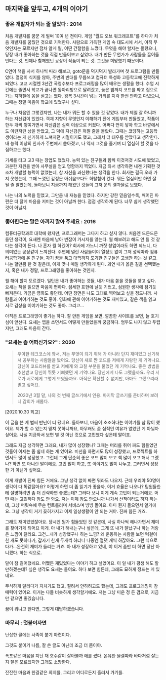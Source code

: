## 마지막을 앞두고, 4개의 이야기

### 좋은 개발자가 되는 줄 알았다 : 2014

처음 개발자를 꿈꾼 게 벌써 10여 년 전이다. 게임 "월드 오브 워크래프트"를 하다가 처음 개발자를 꿈꿨던 것으로 기억한다. 사람으로 가득한 게임 속 대도시에 서서, 아직 무엇인지는 모르지만 점차 알게 될, 어떤 간절함을 느꼈다. 무엇을 해야 할지는 몰랐으나, 당장 내가 좋아하는 것을 직접 만들어보고 싶었다. 내가 만든 무언가가 사람들을 끌어들인다는 것, 언제나 함께했던 공상이 작품이 되는 것. 그것을 희망했기 때문이다. 

C언어 책을 사서 하나씩 따라 해보고, goto문을 덕지덕지 발라가며 첫 프로그램을 만들었다. 열정이 식지를 않아, 주변의 반대를 무릅쓰고 컴퓨터 특성화 고등학교에 진학하게 되었다. 고교 시절엔 3년간 국영수보다 프로그래밍을 많이 배우는 생활을 했다. 수업 시간에는 졸면서 학교가 끝나면 동아리방으로 달려갔고, 늦은 밤까지 코드를 짜고 집으로 가는 지하철에 몸을 싣고는 했다. 왕복 3시간이 넘는 거리를 지각 한번 안하고 다녔으니, 그때는 정말 마음이 학교에 있었구나 싶다.

누구나 처음엔 그렇겠지만, 나는 내가 뭐든 할 수 있을 것 같았다. 내가 제일 잘 하니까 하는 자신감이 있었다. 객체 지향이 무엇인지 이해하기 전에 게임부터 만들었고, 작품이 한두 개씩 쌓여가면서 자신감은 실력 이상으로 커졌다. 어쩌다 연이 닿아 학교 바깥에서도 이런저런 상을 받았고, 그 덕에 자신감은 꺼질 줄을 몰랐다. 그때는 코딩하는 고등학생이라는 게 신기하게 느껴지던 시절이기도 했고, 그래서 더 대우를 받았다고 생각한다. 내 능력 이상의 찬사가 주변에서 쏟아졌고, 나 역시 그것을 즐기며 더 열심히 할 것을 다짐하고는 했다. 

기세를 타고 고3 때는 창업도 했었다. 능력 있는 친구들과 함께 이것저것 시도해 봤었고, 과분한 지원을 받아 사무실을 얻고 명함까지 찍었다. 지금 와서 생각하면 내겐 기획한 것조차 개발할 능력이 없었는데, 참 자신을 과신했다는 생각을 한다. 회사는 결국 오래 가지 못했는데, 그때 느꼈던 감정은 아쉬움보다도 허탈함이 컸다. 뭐든 열심히만 하면 잘 될 줄 알았는데, 돌아보니 지금까지 해왔던 것들이 그저 운의 결과물로 보였다.

나는 나의 노력을 믿었고, 그만큼 내 재능을 믿었다. 하지만 강한 믿음일수록, 깨어진 파편은 더 잘게 마음을 저미는 것이 아닐까 한다. 점점 생각하게 된다. 너무 쉽게 생각했던 것이 아닐지.



### 좋아한다는 말은 아끼지 말아 주세요 : 2016

컴퓨터공학과로 대학에 왔지만, 프로그래머는 그다지 하고 싶지 않다. 처음엔 드문드문 들던 생각이, 요새엔 마음에 남아 번잡이 가시지를 않는다. 뭘 해보려고 해도 안 될 것 같다는 생각이 든다. 나 혼자 뭘 하겠어? 회사에 가느니 까짓 창업이라도 하면 되느니, 다 의미없는 공상같이 느껴진다. 주변에 널린 사람들이야 열정도 없이 그저 성적따라 컴퓨터공학과에 온 친구들. 자기 꿈을 품고 대학까지 포기한 친구들은 고생만 하는 것 같고. 나는 할만큼 한 것 같은데, 이게 맞나 매일 생각하게 된다. 과연 내가 옳은 길을 선택했는지, 혹은 내가 정말, 프로그래밍을 좋아하는 것인지.

뭘 해야 할지 모르겠다. 일단은 내가 좋아하는 것들, 내가 마음 쏟을 것들을 찾고 싶다. 요새는 책을 읽으면 마음이 편하다. 섬세한 표현에 날듯 기쁘고, 심원한 생각에 잠기듯 빠져든다. 가끔은 영화도 좋던데. 어떤 장면은 나도 그대로 찍어보고 싶을 정도니까. 사람들과 이야기하는 것도 좋아. 영화에 관해 이야기하는 것도 재미있고, 같은 책을 읽고 서로 감상을 이야기하는 것도 좋아. 그리고...

아직은 프로그래밍이 좋기는 하다. 잘 만든 게임을 보면, 깔끔한 사이트를 보면, 늘 호기심이 앞선다. 요새는 앱을 쓰면서도 어떻게 만들었을까 궁금하다. 엄두도 나지 않고 두렵지만, 그래도 마음이 간다. 



### "요새는 좀 어떠신가요?" : 2020

> 우아한 테크코스에 와서, 저는 무엇이 되기 위해 가 아니라 단지 재미있고 신기해서 공부하는 사람들을 봤어요. 당신이 새로 짠 코드를 저에게 자랑한 게 기억나요. 당신이 코드리뷰를 받고 저에게 와 고칠 부분을 물었던 게 기억나요. 좋은 방법을 추천받고 당신이 뛰듯 기뻐했던 게 기억나요. 당신에게 나도 그랬을까요. 우리 서로가 서로에게 그렇게 보였을까요. 아직은 확신할 수 없지만, 아마도 그랬으리라 믿고 싶어요.
>
>2020년 3월 말, 나의 첫 번째 글쓰기에서 인용.
> 마지막 글쓰기를 준비하며 보려니 감회가 새롭다.

[2020.10.30 회고]

이 글을 쓴 게 벌써 반년이 더 됐네요. 돌아보니, 마음이 초조하다는 이야기를 참 많이 했어요. 제가 할 수 있는지 믿지 못하니까요, 아무래도 좀 심적인 여유가 없었던 게 아닐까 싶어요. 사실 지금와서 보면 별 것 아닌 것으로 고민했다 싶은데 말이죠. 

그래도 지금 생각하면 그래요, 내가 많이 성장했나? 그때는 머리를 쥐어 짜도 힘들었던 것들이 이제는 좀 쉽네 하는 게 있어요. 미션을 하면서도 많이 성장했고, 프로젝트를 하면서도 많이 성장했고. 그런데 그게 단순히 좋은 코드 많이 보고 책 많이 보고 해서 그랬나? 하면 또 아니란 말이에요. 고민 많이 하고, 또 이야기도 많이 나누고. 그러면서 성장한 거 아닌가 싶어요.

이게 개발이 진짜 힘든 거에요. 그냥 생각 없이 짜면 뭐라도 나오지. 근데 우리야 50명이 생각이 다 똑같잖아요? 어떻게 하면 더 좀 읽기가 좋을까, 이거 효율은 나오나? 팀원들한테 설명하려면 좀 더 간략하면 좋겠는데? 그러다 보니 이게 계속 고민이 되는거에요. 어떤 때는 고민하다 잠도 안 와요. 저는 이제 잠도 안오니까 나가서 산책이라도 하자 하는데, 그냥 머릿속에 무슨 컨트롤러며 서비스며 빙빙 돌아요. 아마 뭔지 들으면서 알거에요. 그냥 생각이 거기 꽂혀가지고 이제 일상생활이 안 되는 거야. 진짜 힘든 거죠.

그래도 재미있었잖아요. 당시엔 뭔가 힘들었던 것 같은데, 사실 하나씩 해나가면서 재미를 찾아가게 되어요 이게. 아 내가 해내는구나 싶은데, 그게 또 내가 잘났구나 하는 거랑은 느낌이 달라요. 그건...내가 성장했구나 하는 느낌? 왜 운동하는 사람들 보면 턱걸이 한 개도 못하다가, 갑자기 한개 두개씩 하더니 나중엔 열댓 개씩 하잖아요. 그런 식으로다가...완전히 재미가 들리는 거죠. 아 내가 성장하고 있네, 야 이거 좀만 더 하면 장난 아니겠다. 하는 식으로.

말이 참 길어졌네요. 어쨌든 재밌었다는 이야기 하고 싶었어요. 이 일 내가 평생 해도 할만하겠는데? 싶은 생각도 요새는 들어요. 하다 보면 힘든데, 그래도 묘하게 정드는 게 있네요. 

무식하게 달리다가 지치기도 했고, 질려서 안하려고도 했는데, 그래도 프로그래밍이 참 매력이 있어요. 이거는 다들 비슷하게 생각할거에요. 저는 그냥 미운 정 든 겸으로, 지금만 같으면 좋겠습니다. 

꿈이 뭐냐고 한다면, 그렇게 대답하겠습니다.



### 마무리 : 덧붙이자면

난삽한 글에는 사족이 붙기 마련이다. 

그것도 붙이기 나름, 잘 쓴 글도 아닌데 조금 더 쯤이야.

폭포같은 마음을 지닌 채 
호수같이 살아볼까 애를 썼다.
온유한 물결따라 바다처럼 살는지
잘은 모르겠지만 그래도 소망한다.

잔잔한 마음과 한결같은 의지를,
그리고 어디로든지 흘러서 가기를.
